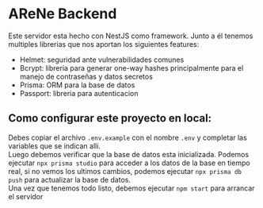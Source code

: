 # AReNe Backend

Este servidor esta hecho con NestJS como framework. Junto a él tenemos multiples librerias que nos aportan los siguientes features:

- Helmet: seguridad ante vulnerabilidades comunes
- Bcrypt: libreria para generar one-way hashes principalmente para el manejo de contraseñas y datos secretos
- Prisma: ORM para la base de datos
- Passport: libreria para autenticacion

## Como configurar este proyecto en local:

Debes copiar el archivo `.env.example` con el nombre `.env` y completar las variables que se indican alli.
<br/>
Luego debemos verificar que la base de datos esta inicializada. Podemos ejecutar `npx prisma studio` para acceder a los datos de la base en tiempo real, si no vemos los ultimos cambios, podemos ejecutar `npx prisma db push` para actualizar la base de datos.
<br/>
Una vez que tenemos todo listo, debemos ejecutar `npm start` para arrancar el servidor
